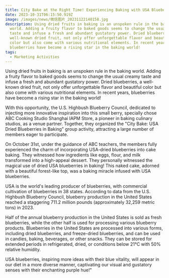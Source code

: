 ```yaml
---
title: City Bake at the Right Time! Experiencing Baking with USA Blueberries
date: 2023-10-31T06:15:50.919Z
image: /images/news/微信图片_20231122140158.jpg
description: Using dried fruits in baking is an unspoken rule in the baking
  world. Adding a fruity flavor to baked goods seems to change the usual creamy
  taste and infuse a fresh and abundant gustatory power. Dried blueberries, a
  well-known dried fruit, not only offer unforgettable flavor and beautiful
  color but also come with various nutritional elements. In recent years,
  blueberries have become a rising star in the baking world!
tags:
  - Marketing Activities
---
```

Using dried fruits in baking is an unspoken rule in the baking world. Adding a fruity flavor to baked goods seems to change the usual creamy taste and infuse a fresh and abundant gustatory power. Dried blueberries, a well-known dried fruit, not only offer unforgettable flavor and beautiful color but also come with various nutritional elements. In recent years, blueberries have become a rising star in the baking world!

With this opportunity, the U.S. Highbush Blueberry Council, dedicated to injecting more innovative inspiration into this small berry, specially chose ABC Cooking Studio Shanghai IAPM Store, a pioneer in baking culinary studios, as a venue partner. Together, they organized the "City Bake: USA Dried Blueberries in Baking" group activity, attracting a large number of members eager to participate.

On October 31st, under the guidance of ABC teachers, the members fully experienced the charm of incorporating USA-dried blueberries into cake baking. They witnessed how ingredients like eggs, flour, and milk transformed into a high-appeal dessert. They personally witnessed the magical use of dried USA blueberries in baking! This naked cake, adorned with a beautiful forest-like top, was a baking miracle infused with USA blueberries.

USA is the world's leading producer of blueberries, with commercial cultivation of blueberries in 38 states. According to data from the U.S. Highbush Blueberry Council, blueberry production in the United States reached a staggering 711.2 million pounds (approximately 32,259 metric tons) in 2023.

Half of the annual blueberry production in the United States is sold as fresh blueberries, while the other half is used for processing various blueberry products. Blueberries in the United States are processed into various forms, including dried blueberries, and freeze-dried blueberries, and can be used in candies, baking, beverages, or other snacks. They can be stored for extended periods in refrigerated, dried, or conditions below 21°C with 50% relative humidity.

USA blueberries, inspiring more ideas with their blue vitality, will appear in our diet in a more diverse manner, captivating our visual and gustatory senses with their enchanting purple hue!"